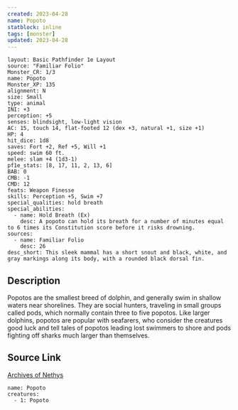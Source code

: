 ```yaml
---
created: 2023-04-28
name: Popoto
statblock: inline
tags: [monster]
updated: 2023-04-28
---
```

```statblock
layout: Basic Pathfinder 1e Layout
source: "Familiar Folio"
Monster_CR: 1/3
name: Popoto
Monster_XP: 135
alignment: N
size: Small
type: animal
INI: +3
perception: +5
senses: blindsight, low-light vision
AC: 15, touch 14, flat-footed 12 (dex +3, natural +1, size +1)
HP: 4
hit_dice: 1d8
saves: Fort +2, Ref +5, Will +1
speed: swim 60 ft.
melee: slam +4 (1d3-1)
pf1e_stats: [8, 17, 11, 2, 13, 6]
BAB: 0
CMB: -1
CMD: 12
feats: Weapon Finesse
skills: Perception +5, Swim +7
special_qualities: hold breath
special_abilities:
  - name: Hold Breath (Ex)
    desc: A popoto can hold its breath for a number of minutes equal to 6 times its Constitution score before it risks drowning.
sources:
  - name: Familiar Folio
    desc: 26
desc_short: This sleek mammal has a short snout and black, white, and gray markings along its body, with a rounded black dorsal fin.
```
## Description
Popotos are the smallest breed of dolphin, and generally swim in shallow waters near shorelines. They are social hunters, traveling in small groups called pods, which normally contain three to five popotos. Like larger dolphins, popotos are popular with seafarers, who consider the creatures good luck and tell tales of popotos leading lost swimmers to shore and pods fighting off sharks much larger than themselves.
## Source Link
[Archives of Nethys](https://aonprd.com/MonsterDisplay.aspx?ItemName=Popoto)
```encounter-table
name: Popoto
creatures:
  - 1: Popoto
```
